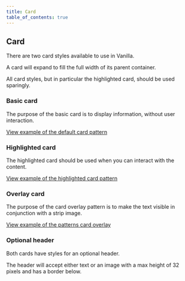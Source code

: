 ```yaml
---
title: Card
table_of_contents: true
---
```


## Card

There are two card styles available to use in Vanilla.

A card will expand to fill the full width of its parent container.

All card styles, but in particular the highlighted card, should be used sparingly.

### Basic card

The purpose of the basic card is to display information, without user interaction.

<a href="https://vanilla-framework.github.io/vanilla-framework/examples/patterns/card/card/"
    class="js-example">
    View example of the default card pattern
</a>


### Highlighted card

The highlighted card should be used when you can interact with the content.

<a href="https://vanilla-framework.github.io/vanilla-framework/examples/patterns/card/highlighted/"
    class="js-example">
    View example of the highlighted card pattern
</a>


### Overlay card

The purpose of the card overlay pattern is to make the text visible in
conjunction with a strip image.

<a href="https://vanilla-framework.github.io/vanilla-framework/examples/patterns/card/overlay/"
  class="js-example">
  View example of the patterns card overlay
</a>

### Optional header

Both cards have styles for an optional header.

The header will accept either text or an image with a max height of 32 pixels and has a border below.
